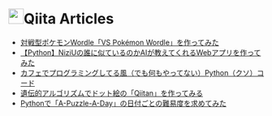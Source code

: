 # <img height="30" src="https://cdn.qiita.com/emoji/bonus/emoji_set2/qiita-fabicon.png">Qiita Articles

<!--[START POSTS]-->
- [対戦型ポケモンWordle「VS Pokémon Wordle」を作ってみた](https://qiita.com/YottyPG/items/c4488fef8ad09024a181)
- [【Python】NiziUの誰に似ているのかAIが教えてくれるWebアプリを作ってみた](https://qiita.com/YottyPG/items/ed425fa28ad0e4eb1200)
- [カフェでプログラミングしてる風（でも何もやってない）Python（クソ）コード](https://qiita.com/YottyPG/items/e988ebacab94a8f4645f)
- [遺伝的アルゴリズムでドット絵の「Qiitan」を作ってみる](https://qiita.com/YottyPG/items/1c0cff4d37b8d7a8924e)
- [Pythonで「A-Puzzle-A-Day」の日付ごとの難易度を求めてみた](https://qiita.com/YottyPG/items/7b1fcab17247619a06d6)
<!--[END POSTS]-->


<!--
**Yotty0404/Yotty0404** is a ✨ _special_ ✨ repository because its `README.md` (this file) appears on your GitHub profile.

Here are some ideas to get you started:

- 🔭 I’m currently working on ...
- 🌱 I’m currently learning ...
- 👯 I’m looking to collaborate on ...
- 🤔 I’m looking for help with ...
- 💬 Ask me about ...
- 📫 How to reach me: ...
- 😄 Pronouns: ...
- ⚡ Fun fact: ...
-->
